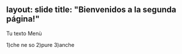 layout: slide
title: "Bienvenidos a la segunda página!"
---
Tu texto
Menù

1)che ne so
2)pure
3)anche
